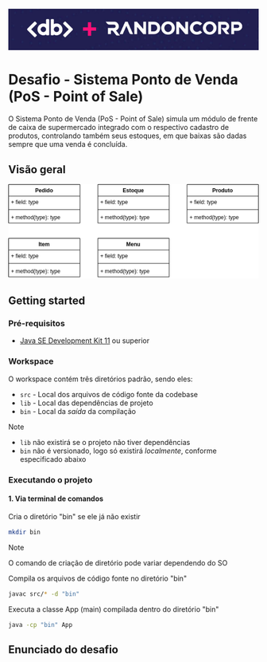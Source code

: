 ![Logo](logo.png)

# Desafio - Sistema Ponto de Venda (PoS - Point of Sale)

O Sistema Ponto de Venda (PoS - Point of Sale) simula um módulo de frente de caixa de supermercado integrado com o respectivo cadastro de produtos, controlando também seus estoques, em que baixas são dadas sempre que uma venda é concluída.

## Visão geral

![Classes](classes.drawio.png)

## Getting started

### Pré-requisitos

- [Java SE Development Kit 11](https://www.oracle.com/br/java/technologies/downloads/#java11) ou superior

### Workspace

O workspace contém três diretórios padrão, sendo eles:

- `src` - Local dos arquivos de código fonte da codebase
- `lib` - Local das dependências de projeto 
- `bin` - Local da *saída* da compilação 

> [!NOTE]
> - `lib` não existirá se o projeto não tiver dependências
> - `bin` não é versionado, logo só existirá *localmente*, conforme especificado abaixo

### Executando o projeto

#### 1. Via terminal de comandos

Cria o diretório "bin" se ele já não existir
```bash
mkdir bin
```
> [!NOTE]
> O comando de criação de diretório pode variar dependendo do SO

Compila os arquivos de código fonte no diretório "bin"
```bash
javac src/* -d "bin"
```
Executa a classe App (main) compilada dentro do diretório "bin"
```bash
java -cp "bin" App
```

## Enunciado do desafio
